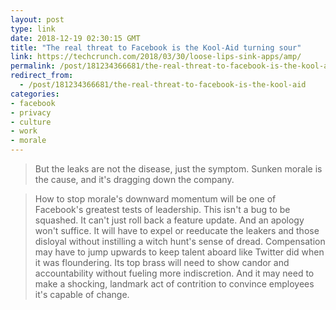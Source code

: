 ```yaml
---
layout: post
type: link
date: 2018-12-19 02:30:15 GMT
title: "The real threat to Facebook is the Kool-Aid turning sour"
link: https://techcrunch.com/2018/03/30/loose-lips-sink-apps/amp/
permalink: /post/181234366681/the-real-threat-to-facebook-is-the-kool-aid
redirect_from: 
  - /post/181234366681/the-real-threat-to-facebook-is-the-kool-aid
categories:
- facebook
- privacy
- culture
- work
- morale
---
```


<blockquote>But the leaks are not the disease, just the symptom. Sunken morale is the cause, and it's dragging down the company.</blockquote>
<blockquote>How to stop morale's downward momentum will be one of Facebook's greatest tests of leadership. This isn't a bug to be squashed. It can't just roll back a feature update. And an apology won't suffice. It will have to expel or reeducate the leakers and those disloyal without instilling a witch hunt's sense of dread. Compensation may have to jump upwards to keep talent aboard like Twitter did when it was floundering. Its top brass will need to show candor and accountability without fueling more indiscretion. And it may need to make a shocking, landmark act of contrition to convince employees it's capable of change.</blockquote>